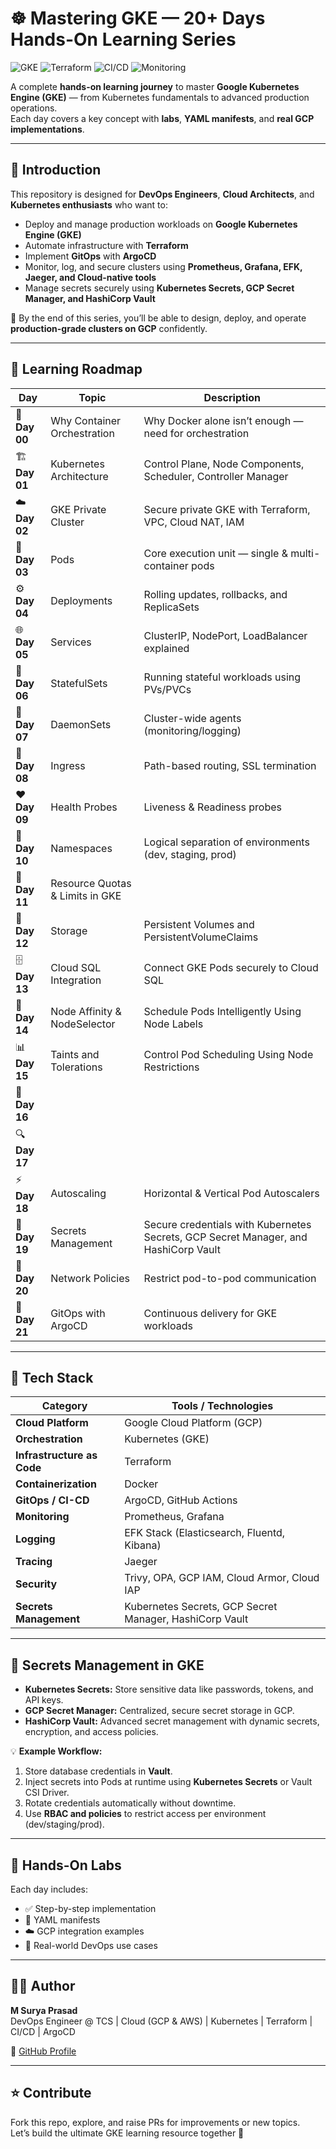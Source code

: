 # ☸️ Mastering GKE — 20+ Days Hands-On Learning Series  

![GKE](https://img.shields.io/badge/GKE-Kubernetes-blue?logo=google-cloud)
![Terraform](https://img.shields.io/badge/IaC-Terraform-purple?logo=terraform)
![CI/CD](https://img.shields.io/badge/CI/CD-GitHub%20Actions-black?logo=githubactions)
![Monitoring](https://img.shields.io/badge/Monitoring-Prometheus%20%7C%20Grafana-orange?logo=grafana)

A complete **hands-on learning journey** to master **Google Kubernetes Engine (GKE)** — from Kubernetes fundamentals to advanced production operations.  
Each day covers a key concept with **labs**, **YAML manifests**, and **real GCP implementations**.

---

## 🧭 Introduction

This repository is designed for **DevOps Engineers**, **Cloud Architects**, and **Kubernetes enthusiasts** who want to:

- Deploy and manage production workloads on **Google Kubernetes Engine (GKE)**
- Automate infrastructure with **Terraform**
- Implement **GitOps** with **ArgoCD**
- Monitor, log, and secure clusters using **Prometheus, Grafana, EFK, Jaeger, and Cloud-native tools**
- Manage secrets securely using **Kubernetes Secrets, GCP Secret Manager, and HashiCorp Vault**

🎯 By the end of this series, you’ll be able to design, deploy, and operate **production-grade clusters on GCP** confidently.

---

## 📅 Learning Roadmap

| Day | Topic | Description |
|-----|--------|-------------|
| 🧠 **Day 00** | Why Container Orchestration | Why Docker alone isn’t enough — need for orchestration |
| 🏗️ **Day 01** | Kubernetes Architecture | Control Plane, Node Components, Scheduler, Controller Manager |
| ☁️ **Day 02** | GKE Private Cluster | Secure private GKE with Terraform, VPC, Cloud NAT, IAM |
| 🧩 **Day 03** | Pods | Core execution unit — single & multi-container pods |
| ⚙️ **Day 04** | Deployments | Rolling updates, rollbacks, and ReplicaSets |
| 🌐 **Day 05** | Services | ClusterIP, NodePort, LoadBalancer explained |
| 🧱 **Day 06** | StatefulSets | Running stateful workloads using PVs/PVCs |
| 🧩 **Day 07** | DaemonSets | Cluster-wide agents (monitoring/logging) |
| 🚪 **Day 08** | Ingress | Path-based routing, SSL termination |
| ❤️ **Day 09** | Health Probes | Liveness & Readiness probes |
| 📂 **Day 10** | Namespaces | Logical separation of environments (dev, staging, prod) |
| 💾 **Day 11** | Resource Quotas & Limits in GKE |
| 💾 **Day 12** | Storage | Persistent Volumes and PersistentVolumeClaims |
| 🗄️ **Day 13** | Cloud SQL Integration | Connect GKE Pods securely to Cloud SQL |
| 📍 **Day 14** | Node Affinity & NodeSelector | Schedule Pods Intelligently Using Node Labels |
| 📊 **Day 15** | Taints and Tolerations | Control Pod Scheduling Using Node Restrictions |
| 🧾 **Day 16** |  |
| 🔍 **Day 17** |  |
| ⚡ **Day 18** | Autoscaling | Horizontal & Vertical Pod Autoscalers |
| 🔐 **Day 19** | Secrets Management | Secure credentials with Kubernetes Secrets, GCP Secret Manager, and HashiCorp Vault |
| 🧱 **Day 20** | Network Policies | Restrict pod-to-pod communication |
| 🚀 **Day 21** | GitOps with ArgoCD | Continuous delivery for GKE workloads |

---

## 🧰 Tech Stack

| Category | Tools / Technologies |
|-----------|----------------------|
| **Cloud Platform** | Google Cloud Platform (GCP) |
| **Orchestration** | Kubernetes (GKE) |
| **Infrastructure as Code** | Terraform |
| **Containerization** | Docker |
| **GitOps / CI-CD** | ArgoCD, GitHub Actions |
| **Monitoring** | Prometheus, Grafana |
| **Logging** | EFK Stack (Elasticsearch, Fluentd, Kibana) |
| **Tracing** | Jaeger |
| **Security** | Trivy, OPA, GCP IAM, Cloud Armor, Cloud IAP |
| **Secrets Management** | Kubernetes Secrets, GCP Secret Manager, HashiCorp Vault |

---

## 🔐 Secrets Management in GKE

- **Kubernetes Secrets:** Store sensitive data like passwords, tokens, and API keys.  
- **GCP Secret Manager:** Centralized, secure secret storage in GCP.  
- **HashiCorp Vault:** Advanced secret management with dynamic secrets, encryption, and access policies.

💡 **Example Workflow:**
1. Store database credentials in **Vault**.
2. Inject secrets into Pods at runtime using **Kubernetes Secrets** or Vault CSI Driver.
3. Rotate credentials automatically without downtime.
4. Use **RBAC and policies** to restrict access per environment (dev/staging/prod).

---

## 🧪 Hands-On Labs

Each day includes:

- ✅ Step-by-step implementation  
- 📘 YAML manifests  
- ☁️ GCP integration examples  
- 🧩 Real-world DevOps use cases  

---

## 👨‍💻 Author

**M Surya Prasad**  
DevOps Engineer @ TCS | Cloud (GCP & AWS) | Kubernetes | Terraform | CI/CD | ArgoCD  

🔗 [GitHub Profile](https://github.com/mokadi-suryaprasad)

---

## ⭐ Contribute

Fork this repo, explore, and raise PRs for improvements or new topics.  
Let’s build the ultimate GKE learning resource together 🚀
